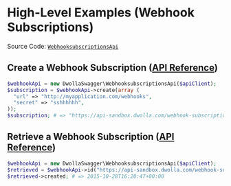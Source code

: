 # High-Level Examples (Webhook Subscriptions)

Source Code: [`WebhooksubscriptionsApi`](https://github.com/Dwolla/dwolla-swagger-php/blob/main/lib/WebhooksubscriptionsApi.php)

## Create a Webhook Subscription ([API Reference](https://developers.dwolla.com/api-reference/webhook-subscriptions/create))

```php
$webhookApi = new DwollaSwagger\WebhooksubscriptionsApi($apiClient);
$subscription = $webhookApi->create(array (
  "url" => "http://myapplication.com/webhooks",
  "secret" => "sshhhhhh",
));
$subscription; # => "https://api-sandbox.dwolla.com/webhook-subscriptions/5af4c10a-f6de-4ac8-840d-42cb65454216"
```

## Retrieve a Webhook Subscription ([API Reference](https://developers.dwolla.com/api-reference/webhook-subscriptions/retrieve))

```php
$webhookApi = new DwollaSwagger\WebhooksubscriptionsApi($apiClient);
$retrieved = $webhookApi->id("https://api-sandbox.dwolla.com/webhook-subscriptions/5af4c10a-f6de-4ac8-840d-42cb65454216");
$retrieved->created; # => 2015-10-28T16:20:47+00:00
```

